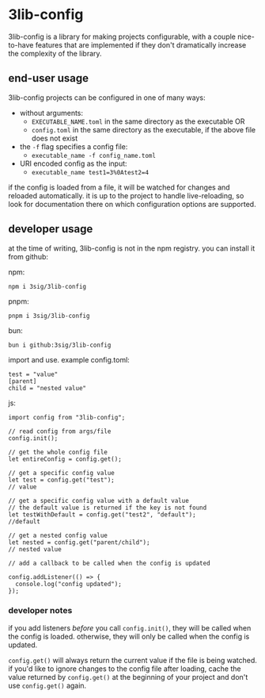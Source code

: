 # 3lib-config

3lib-config is a library for making projects configurable, with a couple nice-to-have features that are implemented if they don't dramatically increase the complexity of the library.

## end-user usage

3lib-config projects can be configured in one of many ways:

- without arguments:
  - `EXECUTABLE_NAME.toml` in the same directory as the executable OR
  - `config.toml` in the same directory as the executable, if the above file does not exist
- the `-f` flag specifies a config file:
  - `executable_name -f config_name.toml`
- URI encoded config as the input:
  - `executable_name test1=3%0Atest2=4`

if the config is loaded from a file, it will be watched for changes and reloaded automatically.
it is up to the project to handle live-reloading, so look for documentation there on which configuration options are supported.

## developer usage

at the time of writing, 3lib-config is not in the npm registry. you can install it from github:

npm:
```
npm i 3sig/3lib-config
```

pnpm:
```
pnpm i 3sig/3lib-config
```

bun:
```
bun i github:3sig/3lib-config
```

import and use.
example config.toml:
```
test = "value"
[parent]
child = "nested value"
```

js:
```
import config from "3lib-config";

// read config from args/file
config.init();

// get the whole config file
let entireConfig = config.get();

// get a specific config value
let test = config.get("test");
// value

// get a specific config value with a default value
// the default value is returned if the key is not found
let testWithDefault = config.get("test2", "default");
//default

// get a nested config value
let nested = config.get("parent/child");
// nested value

// add a callback to be called when the config is updated

config.addListener(() => {
  console.log("config updated");
});
```

### developer notes

if you add listeners *before* you call `config.init()`, they will be called when the config is loaded.
otherwise, they will only be called when the config is updated.

`config.get()` will always return the current value if the file is being watched. if you'd like to ignore changes
to the config file after loading, cache the value returned by `config.get()` at the beginning of your project and don't use `config.get()` again.

